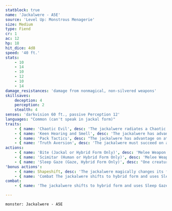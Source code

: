 ```yaml
---
statblock: true
name: 'Jackalwere - A5E'
source: 'Level Up: Monstrous Menagerie'
size: Medium
type: Fiend
cr: 1
ac: 12
hp: 18
hit_dice: 4d8
speed: '40 ft.'
stats:
    - 10
    - 14
    - 10
    - 12
    - 10
    - 14
damage_resistances: 'damage from nonmagical, non-silvered weapons'
skillsaves:
    deception: 4
    perception: 2
    stealth: 4
senses: 'darkvision 60 ft., passive Perception 12'
languages: "Common (can't speak in jackal form)"
traits:
    - { name: 'Chaotic Evil', desc: 'The jackalwere radiates a Chaotic and Evil aura.' }
    - { name: 'Keen Hearing and Smell', desc: 'The jackalwere has advantage on Perception checks that rely on hearing and smell.' }
    - { name: 'Pack Tactics', desc: "The jackalwere has advantage on attack rolls against a creature if at least one of the jackalwere's allies is within 5 feet of the creature and not incapacitated." }
    - { name: 'Truth Aversion', desc: 'The jackalwere must succeed on a DC 14 Wisdom saving throw to make a true statement. On a failure, it tells an unpremeditated lie.' }
actions:
    - { name: 'Bite (Jackal or Hybrid Form Only)', desc: 'Melee Weapon Attack: +4 to hit, reach 5 ft., one target. Hit: 4 (1d4 + 2) piercing damage.' }
    - { name: 'Scimitar (Human or Hybrid Form Only)', desc: 'Melee Weapon Attack: +4 to hit, reach 5 ft., one target. Hit: 5 (1d6 + 2) slashing damage.' }
    - { name: 'Sleep Gaze (Gaze, Hybrid Form Only)', desc: "One creature within 30 feet of the jackalwere makes a DC 10 Wisdom saving throw. On a failed save, the target is magically charmed. At the beginning of the jackalwere's next turn, the target repeats the saving throw. On a success, the effect ends. On a failure, the creature falls unconscious for 10 minutes. Both the charmed and unconscious conditions end if the target takes damage or a creature within reach of the target uses an action to shake the target back to its senses. If the target successfully saves against Sleep Gaze, it is immune to Sleep Gaze for 24 hours. Undead and creatures immune to charm aren't affected by it." }
'bonus actions':
    - { name: Shapeshift, desc: 'The jackalwere magically changes its form, along with its equipment, to that of a specific Medium humanoid or a jackal-human hybrid or its true form, which is a Small jackal. While shapeshifted, its statistics are otherwise unchanged. It reverts to its true form if it dies.' }
    - { name: 'Combat The jackalwere shifts to hybrid form and uses Sleep Gaze on an unsuspecting target', desc: 'It then fights with its scimitar, staying next to at least one ally. A jackalwere is fearless when facing enemies armed with mundane weapons, but it retreats if it is outnumbered by enemies capable of bypassing its resistances.' }
combat:
    - { name: 'The jackalwere shifts to hybrid form and uses Sleep Gaze on an unsuspecting target', desc: 'It then fights with its scimitar, staying next to at least one ally. A jackalwere is fearless when facing enemies armed with mundane weapons, but it retreats if it is outnumbered by enemies capable of bypassing its resistances.' }

---
```

```statblock
monster: Jackalwere - A5E
```
